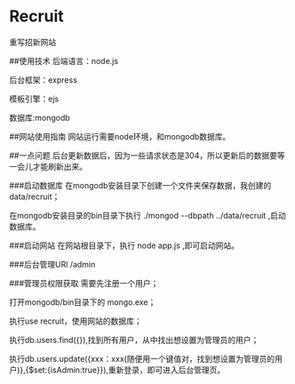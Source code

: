 # Recruit
重写招新网站

##使用技术
后端语言：node.js

后台框架：express

模板引擎：ejs

数据库:mongodb

##网站使用指南
网站运行需要node环境，和mongodb数据库。

##一点问题
后台更新数据后，因为一些请求状态是304，所以更新后的数据要等一会儿才能刷新出来。

###启动数据库
在mongodb安装目录下创建一个文件夹保存数据，我创建的data/recruit；

在mongodb安装目录的bin目录下执行 ./mongod --dbpath ../data/recruit ,启动数据库。

###启动网站
在网站根目录下，执行 node app.js ,即可启动网站。

###后台管理URl
/admin

###管理员权限获取
需要先注册一个用户；

打开mongodb/bin目录下的 mongo.exe；

执行use recruit，使用网站的数据库；

执行db.users.find({}),找到所有用户，从中找出想设置为管理员的用户；

执行db.users.update({xxx：xxx(随便用一个键值对，找到想设置为管理员的用户)},{$set:{isAdmin:true}}),重新登录，即可进入后台管理页。
